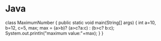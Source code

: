 # Java
class MaximumNumber
{
    public static void main(String[] args)
    {
        int a=10, b=12, c=5, max;
        max = (a>b)? (a>c?a:c) : (b>c? b:c);
        System.out.println("maximum value:"+max);
    }
}
